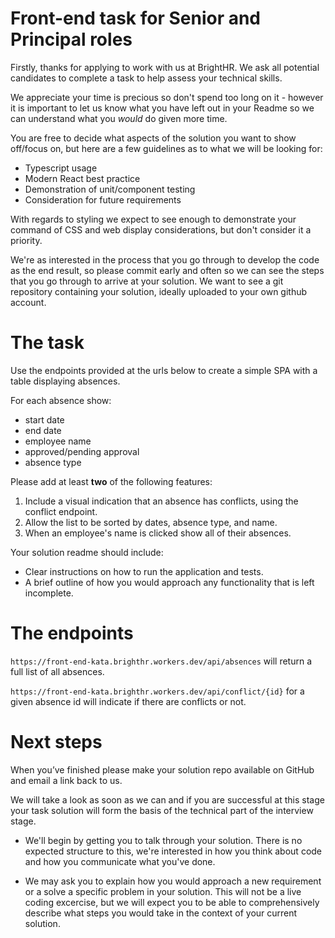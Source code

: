 # Front-end task for Senior and Principal roles

Firstly, thanks for applying to work with us at BrightHR. We ask all potential candidates to complete a task to help assess your technical skills.

We appreciate your time is precious so don't spend too long on it - however it is important to let us know what you have left out in your Readme so we can understand what you _would_ do given more time.

You are free to decide what aspects of the solution you want to show off/focus on, but here are a few guidelines as to what we will be looking for:

- Typescript usage
- Modern React best practice
- Demonstration of unit/component testing
- Consideration for future requirements

With regards to styling we expect to see enough to demonstrate your command of CSS and web display considerations, but don't consider it a priority.

We're as interested in the process that you go through to develop the code as the end result, so please commit early and often so we can see the steps that you go through to arrive at your solution. We want to see a git repository containing your solution, ideally uploaded to your own github account.

# The task

Use the endpoints provided at the urls below to create a simple SPA with a table displaying absences.

For each absence show:

- start date
- end date
- employee name
- approved/pending approval
- absence type

Please add at least **two** of the following features:

1. Include a visual indication that an absence has conflicts, using the conflict endpoint.
1. Allow the list to be sorted by dates, absence type, and name.
1. When an employee's name is clicked show all of their absences.

Your solution readme should include:

- Clear instructions on how to run the application and tests.
- A brief outline of how you would approach any functionality that is left incomplete.

# The endpoints

`https://front-end-kata.brighthr.workers.dev/api/absences` will return a full list of all absences.

`https://front-end-kata.brighthr.workers.dev/api/conflict/{id}` for a given absence id will indicate if there are conflicts or not.

# Next steps

When you’ve finished please make your solution repo available on GitHub and email a link back to us.

We will take a look as soon as we can and if you are successful at this stage your task solution will form the basis of the technical part of the interview stage.

- We'll begin by getting you to talk through your solution. There is no expected structure to this, we're interested in how you think about code and how you communicate what you've done.

- We may ask you to explain how you would approach a new requirement or a solve a specific problem in your solution.
  This will not be a live coding excercise, but we will expect you to be able to comprehensively describe what steps you would take in the context of your current solution.
